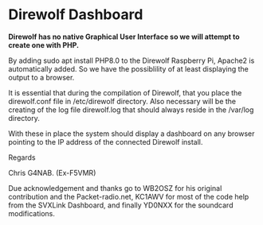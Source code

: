 <h1>Direwolf Dashboard</h1>
<b>Direwolf has no native Graphical User Interface so we will attempt to create one with PHP.</b>


<p>By adding sudo apt install PHP8.0 to the Direwolf Raspberry Pi, Apache2 is automatically added. So we have the possiblility of at least displaying the 
output to a browser.</p>

<p>It is essential that during the compilation of Direwolf, that you place the direwolf.conf file in /etc/direwolf directory. Also necessary will be the creating of the log file direwolf.log that should always reside in the /var/log directory.
  
<p>With these in place the system should display a dashboard on any browser pointing to the IP address of the connected Direwolf install.</p>

Regards

Chris G4NAB. (Ex-F5VMR)

Due acknowledgement and thanks go to WB2OSZ for his original contribution and the Packet-radio.net, KC1AWV for most of the code help from the SVXLink Dashboard, and finally YD0NXX for the soundcard modifications.


